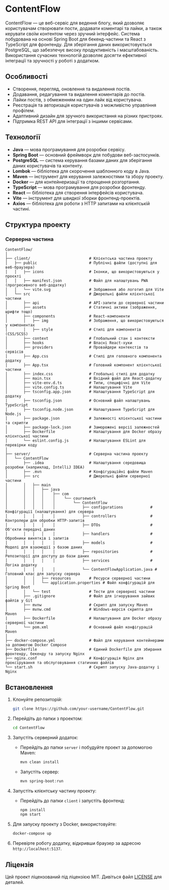 # ContentFlow

ContentFlow — це веб-сервіс для ведення блогу, який дозволяє користувачам створювати пости, додавати коментарі та лайки, а також керувати своїм контентом через зручний інтерфейс. Система побудована на основі Spring Boot для бекенд-частини та React з TypeScript для фронтенду. Для зберігання даних використовується PostgreSQL, що забезпечує високу продуктивність і масштабованість. Використання сучасних технологій дозволяє досягти ефективної інтеграції та зручності у роботі з додатком.

## Особливості

- Створення, перегляд, оновлення та видалення постів.
- Додавання, редагування та видалення коментарів до постів.
- Лайки постів, з обмеженням на один лайк від користувача.
- Реєстрація та авторизація користувачів з можливістю управління профілем.
- Адаптивний дизайн для зручного використання на різних пристроях.
- Підтримка REST API для інтеграції з іншими сервісами.

## Технології

- **Java** — мова програмування для розробки сервісу.
- **Spring Boot** — основний фреймворк для побудови веб-застосунків.
- **PostgreSQL** — система керування базами даних для зберігання даних користувачів та контенту.
- **Lombok** — бібліотека для скорочення шаблонного коду в Java.
- **Maven** — інструмент для керування залежностями та збору проекту.
- **Docker** — для контейнеризації та спрощення розгортання.
- **TypeScript** — мова програмування для розробки фронтенду.
- **React** — бібліотека для створення інтерфейсів користувача.
- **Vite** — інструмент для швидкої зборки фронтенд-проектів.
- **Axios** — бібліотека для роботи з HTTP запитами на клієнтській частині.

## Структура проекту

### Серверна частина

```
ContentFlow/
│
├── client/                          # Клієнтська частина проекту
│   ├── public                       # Публічні файли (доступні для веб-браузера)
│   │   ├── icons                    # Іконки, що використовуються у проєкті
│   │   ├── manifest.json            # Файл для налаштувань PWA (прогресивного веб-додатку)
│   │   └── vite.svg                 # Зображення або логотип для Vite
│   └── src                          # Джерельні файли клієнтської частини
│       ├── api                      # API-запити до серверної частини
│       ├── assets                   # Статичні активи (зображення, шрифти тощо)
│       ├── components               # React-компоненти
│       │   ├── img                  # Зображення, що використовуються у компонентах
│       │   ├── style                # Стилі для компонентів (CSS/SCSS)
│       ├── context                  # Глобальний стан і контексти
│       ├── hooks                    # Власні React-хуки
│       ├── providers                # Провайдери контекстів та сервісів
│       ├── App.css                  # Стилі для головного компонента додатку
│       ├── App.tsx                  # Головний компонент клієнтської частини
│       ├── index.css                # Глобальні стилі для додатку
│       ├── main.tsx                 # Вхідний файл для React-додатку
│       ├── vite-env.d.ts            # Типи, специфічні для Vite
│       ├── vite.config.ts           # Налаштування Vite
│       ├── tsconfig.app.json        # Налаштування TypeScript для додатку
│       ├── tsconfig.json            # Основний файл налаштувань TypeScript
│       ├── tsconfig.node.json       # Налаштування TypeScript для Node.js
│       ├── package.json             # Залежності клієнтської частини та скрипти
│       ├── package-lock.json        # Заморожені версії залежностей
│       ├── Dockerfile               # Налаштування для Docker образу клієнтської частини
│       └── eslint.config.js         # Налаштування ESLint для перевірки коду
│
├── server/                          # Серверна частина проекту
│   └── ContentFlow
│       ├── .idea                    # Налаштування середовища розробки (наприклад, IntelliJ IDEA)
│       ├── .mvn                     # Конфігураційні файли Maven
│       ├── src                      # Джерельні файли серверної частини
│       │   ├── main
│       │   │   ├── java
│       │   │   │    ├── com
│       │   │   │    │    └── coursework
│       │   │   │    │        └── ContentFlow
│       │   │   │    │            ├── configurations            # Конфігурації (налаштування) для сервера
│       │   │   │    │            ├── controllers               # Контролери для обробки HTTP-запитів
│       │   │   │    │            ├── DTOs                      # Об'єкти передачі даних
│       │   │   │    │            ├── handlers                  # Обробники винятків і запитів
│       │   │   │    │            ├── models                    # Моделі для взаємодії з базою даних
│       │   │   │    │            ├── repositories              # Репозиторії для доступу до бази даних
│       │   │   │    │            ├── services                  # Логіка додатку
│       │   │   │    │            └── ContentFlowApplication.java # Головний клас для запуску сервера
│       │   │   ├── resources        # Ресурси серверної частини
│       │   │   └── application.properties # Файл конфігурацій для Spring Boot
│       │   └── test                 # Тести для серверної частини
│       ├── .gitignore               # Файл для ігнорування зайвих файлів у Git
│       ├── mvnw                     # Скрипт для запуску Maven
│       ├── mvnw.cmd                 # Windows-версія скрипта для Maven
|       ├── Dockerfile               # Налаштування для Docker образу серверної частини
│       └── pom.xml                  # Основний файл конфігурацій Maven
│
├── docker-compose.yml               # Файл для керування контейнерами за допомогою Docker Compose
├── Dockerfile                       # Єдиний Dockerfile для збирання фронтенду, бекенду та запуску Nginx
├── nginx.conf                       # Конфігурація Nginx для проксірування та обслуговування статичних файлів
└── start.sh                         # Скрипт запуску Java-додатку і Nginx
```

## Встановлення

1. Клонуйте репозиторій:
   ```bash
   git clone https://github.com/your-username/ContentFlow.git
   ```

2. Перейдіть до папки з проектом:
   ```bash
   cd ContentFlow
   ```

3. Запустіть серверний додаток:
   - Перейдіть до папки `server` і побудуйте проект за допомогою Maven:
     ```bash
     mvn clean install
     ```
   - Запустіть сервер:
     ```bash
     mvn spring-boot:run
     ```

4. Запустіть клієнтську частину проекту:
   - Перейдіть до папки `client` і запустіть фронтенд:
     ```bash
     npm install
     npm start
     ```

5. Для запуску проекту з Docker, використовуйте:
   ```bash
   docker-compose up
   ```

6. Перевірте роботу додатку, відкривши браузер за адресою `http://localhost:5137`.

## Ліцензія

Цей проект ліцензований під ліцензією MIT. Дивіться файл [LICENSE](LICENSE) для деталей.
